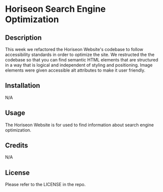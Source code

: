 # Horiseon Search Engine Optimization

## Description

This week we refactored the Horiseon Website's codebase to follow accessibility standards in order to optimize the site. We restructed the the codebase so that you can find semantic HTML elements that are structured in a way that is logical and independent of styling and positioning. Image elements were given accessible alt attributes to make it user friendly.

## Installation

N/A

## Usage

The Horiseon Website is for used to find information about search engine optimization.

## Credits

N/A

## License

Please refer to the LICENSE in the repo.
